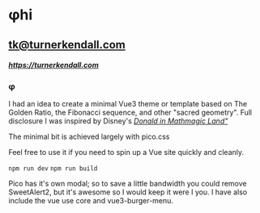 # φhi
## tk@turnerkendall.com
##### https://turnerkendall.com

### φ
I had an idea to create a minimal Vue3 theme or template based
on The Golden Ratio, the Fibonacci sequence, and other 
"sacred geometry".  Full disclosure I was inspired by Disney's [*Donald in Mathmagic Land"*](https://www.youtube.com/watch?v=hl6JDv4ZG7U)

The minimal bit is achieved largely with pico.css 

Feel free to use it if you need to spin up a Vue site quickly and cleanly.

`npm run dev`
`npm run build`

Pico has it's own modal; so to save a little bandwidth you could remove SweetAlert2, but it's awesome so I would keep it were I you.  I have also include the vue use core and vue3-burger-menu.